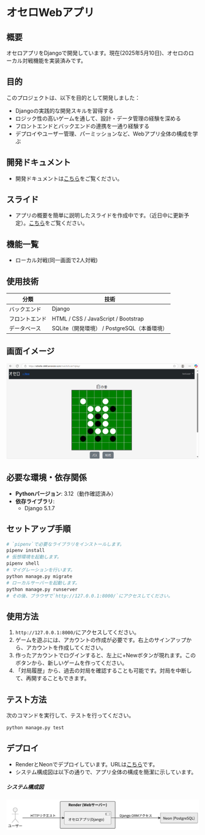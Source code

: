 # オセロWebアプリ

## 概要
オセロアプリをDjangoで開発しています。現在(2025年5月10日)、オセロのローカル対戦機能を実装済みです。

## 目的
このプロジェクトは、以下を目的として開発しました：

- Djangoの実践的な開発スキルを習得する
- ロジック性の高いゲームを通して、設計・データ管理の経験を深める
- フロントエンドとバックエンドの連携を一通り経験する
- デプロイやユーザー管理、パーミッションなど、Webアプリ全体の構成を学ぶ

## 開発ドキュメント
- 開発ドキュメントは[こちら](docs/README.md)をご覧ください。

## スライド
- アプリの概要を簡単に説明したスライドを作成中です。（近日中に更新予定）。[こちら](docs/presentation/slides.pdf)をご覧ください。

## 機能一覧
- ローカル対戦(同一画面で2人対戦)

## 使用技術

| 分類         | 技術                                      |
|--------------|-------------------------------------------|
| バックエンド | Django                                    |
| フロントエンド | HTML / CSS / JavaScript / Bootstrap       |
| データベース | SQLite（開発環境） / PostgreSQL（本番環境） |

## 画面イメージ
![ゲーム画面(2025/04/27)](docs/images/game_image_v0.2.0.png)

## 必要な環境・依存関係
- **Pythonバージョン**: 3.12（動作確認済み）
- **依存ライブラリ**:
  - Django 5.1.7

## セットアップ手順

  ```bash
  # `pipenv`で必要なライブラリをインストールします。
  pipenv install
  # 仮想環境を起動します。
  pipenv shell
  # マイグレーションを行います。
  python manage.py migrate
  # ローカルサーバーを起動します。
  python manage.py runserver
  # その後、ブラウザで`http://127.0.0.1:8000/`にアクセスしてください。
  ```
    

## 使用方法

1. `http://127.0.0.1:8000/`にアクセスしてください。
2. ゲームを遊ぶには、アカウントの作成が必要です。右上のサインアップから、アカウントを作成してください。
3. 作ったアカウントでログインすると、左上に+Newボタンが現れます。このボタンから、新しいゲームを作ってください。
4. 「対局履歴」から、過去の対局を確認することも可能です。対局を中断して、再開することもできます。

## テスト方法

次のコマンドを実行して、テストを行ってください。
  ```bash
  python manage.py test
  ```

## デプロイ
- RenderとNeonでデプロイしています。URLは[こちら](https://othello-d46f.onrender.com/)です。
- システム構成図は以下の通りで、アプリ全体の構成を簡潔に示しています。
##### システム構成図

![システム構成図](docs/system_architecture/system_architecture/system_architecture.svg)